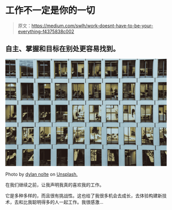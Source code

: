 # 工作不一定是你的一切

> 原文：<https://medium.com/swlh/work-doesnt-have-to-be-your-everything-f4375838c002>

## 自主、掌握和目标在别处更容易找到。

![](img/495bce363ef0ae022bde6b6594cf86c7.png)

Photo by [dylan nolte](https://unsplash.com/photos/NIrgENd0sAY?utm_source=unsplash&utm_medium=referral&utm_content=creditCopyText) on [Unsplash.](https://unsplash.com/search/photos/offices?utm_source=unsplash&utm_medium=referral&utm_content=creditCopyText)

在我们继续之前，让我声明我真的喜欢我的工作。

它是多种多样的，而且很有挑战性。这也给了我很多机会去成长，去体验构建新技术，去和比我聪明得多的人一起工作。我很感激…